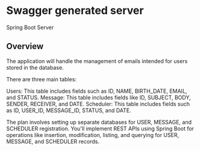 # Swagger generated server

Spring Boot Server 


## Overview  
The application will handle the management of emails intended for users stored in the database.

There are three main tables:

Users: This table includes fields such as ID, NAME, BIRTH_DATE, EMAIL, and STATUS.
Message: This table includes fields like ID, SUBJECT, BODY, SENDER, RECEIVER, and DATE.
Scheduler: This table includes fields such as ID, USER_ID, MESSAGE_ID, STATUS, and DATE.

The plan involves setting up separate databases for USER, MESSAGE, and SCHEDULER registration. You'll implement REST APIs using Spring Boot for operations like insertion, modification, listing, and querying for USER, MESSAGE, and SCHEDULER records.
